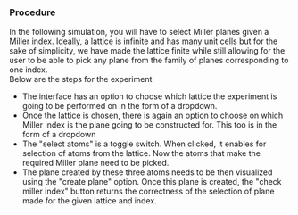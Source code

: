 ### Procedure
In the following simulation, you will have to select Miller planes given a Miller index. Ideally, a lattice is infinite and has many unit cells but for the sake of simplicity, we have made the lattice finite while still allowing for the user to be able to pick any plane from the family of planes corresponding to one index.
<br>
Below are the steps for the experiment
- The interface has an option to choose which lattice the experiment is going to be performed on in the form of a dropdown.
- Once the lattice is chosen, there is again an option to choose on which Miller index is the plane going to be constructed for. This too is in the form of a dropdown
- The "select atoms" is a toggle switch. When clicked, it enables for selection of atoms from the lattice. Now the atoms that make the required Miller plane need to be picked.
- The plane created by these three atoms needs to be then visualized using the "create plane" option. Once this plane is created, the "check miller index" button returns the correctness of the selection of plane made for the given lattice and index.
